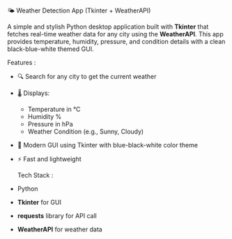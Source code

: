 🌤 Weather Detection App (Tkinter + WeatherAPI)

A simple and stylish Python desktop application built with **Tkinter** that fetches real-time weather data for any city using the **WeatherAPI**. This app provides temperature, humidity, pressure, and condition details with a clean black-blue-white themed GUI.

Features :

- 🔍 Search for any city to get the current weather
- 🌡️ Displays:
  - Temperature in °C
  - Humidity %
  - Pressure in hPa
  - Weather Condition (e.g., Sunny, Cloudy)
- 🎨 Modern GUI using Tkinter with blue-black-white color theme
- ⚡ Fast and lightweight

  Tech Stack :

- Python
- **Tkinter** for GUI
- **requests** library for API call
- **WeatherAPI** for weather data

